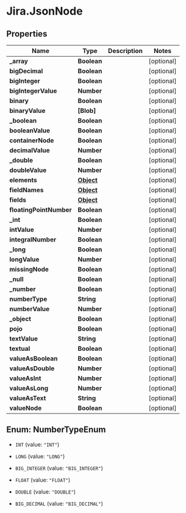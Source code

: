 # Jira.JsonNode

## Properties

Name | Type | Description | Notes
------------ | ------------- | ------------- | -------------
**_array** | **Boolean** |  | [optional] 
**bigDecimal** | **Boolean** |  | [optional] 
**bigInteger** | **Boolean** |  | [optional] 
**bigIntegerValue** | **Number** |  | [optional] 
**binary** | **Boolean** |  | [optional] 
**binaryValue** | **[Blob]** |  | [optional] 
**_boolean** | **Boolean** |  | [optional] 
**booleanValue** | **Boolean** |  | [optional] 
**containerNode** | **Boolean** |  | [optional] 
**decimalValue** | **Number** |  | [optional] 
**_double** | **Boolean** |  | [optional] 
**doubleValue** | **Number** |  | [optional] 
**elements** | [**Object**](.md) |  | [optional] 
**fieldNames** | [**Object**](.md) |  | [optional] 
**fields** | [**Object**](.md) |  | [optional] 
**floatingPointNumber** | **Boolean** |  | [optional] 
**_int** | **Boolean** |  | [optional] 
**intValue** | **Number** |  | [optional] 
**integralNumber** | **Boolean** |  | [optional] 
**_long** | **Boolean** |  | [optional] 
**longValue** | **Number** |  | [optional] 
**missingNode** | **Boolean** |  | [optional] 
**_null** | **Boolean** |  | [optional] 
**_number** | **Boolean** |  | [optional] 
**numberType** | **String** |  | [optional] 
**numberValue** | **Number** |  | [optional] 
**_object** | **Boolean** |  | [optional] 
**pojo** | **Boolean** |  | [optional] 
**textValue** | **String** |  | [optional] 
**textual** | **Boolean** |  | [optional] 
**valueAsBoolean** | **Boolean** |  | [optional] 
**valueAsDouble** | **Number** |  | [optional] 
**valueAsInt** | **Number** |  | [optional] 
**valueAsLong** | **Number** |  | [optional] 
**valueAsText** | **String** |  | [optional] 
**valueNode** | **Boolean** |  | [optional] 



## Enum: NumberTypeEnum


* `INT` (value: `"INT"`)

* `LONG` (value: `"LONG"`)

* `BIG_INTEGER` (value: `"BIG_INTEGER"`)

* `FLOAT` (value: `"FLOAT"`)

* `DOUBLE` (value: `"DOUBLE"`)

* `BIG_DECIMAL` (value: `"BIG_DECIMAL"`)




